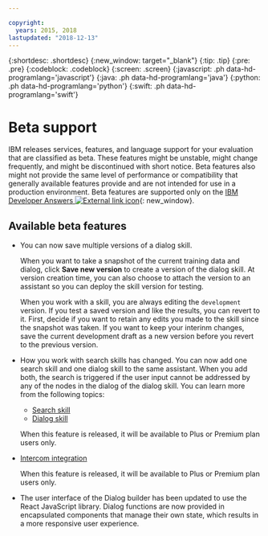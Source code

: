 ```yaml
---

copyright:
  years: 2015, 2018
lastupdated: "2018-12-13"
---
```


{:shortdesc: .shortdesc}
{:new_window: target="_blank"}
{:tip: .tip}
{:pre: .pre}
{:codeblock: .codeblock}
{:screen: .screen}
{:javascript: .ph data-hd-programlang='javascript'}
{:java: .ph data-hd-programlang='java'}
{:python: .ph data-hd-programlang='python'}
{:swift: .ph data-hd-programlang='swift'}

# Beta support

IBM releases services, features, and language support for your evaluation that are classified as beta. These features might be unstable, might change frequently, and might be discontinued with short notice. Beta features also might not provide the same level of performance or compatibility that generally available features provide and are not intended for use in a production environment. Beta features are supported only on the [IBM Developer Answers ![External link icon](../../icons/launch-glyph.svg "External link icon")](https://developer.ibm.com/answers/topics/watson-assistant/){: new_window}.

## Available beta features

- You can now save multiple versions of a dialog skill.

  When you want to take a snapshot of the current training data and dialog, click **Save new version** to create a version of the dialog skill. At version creation time, you can also choose to attach the version to an assistant so you can deploy the skill version for testing. 
  
  When you work with a skill, you are always editing the `development` version. If you test a saved version and like the results, you can revert to it. First, decide if you want to retain any edits you made to the skill since the snapshot was taken. If you want to keep your interinm changes, save the current development draft as a new version before you revert to the previous version.

- How you work with search skills has changed. You can now add one search skill and one dialog skill to the same assistant. When you add both, the search is triggered if the user input cannot be addressed by any of the nodes in the dialog of the dialog skill. You can learn more from the following topics:
  - [Search skill](create-search-skill.html)
  - [Dialog skill](create-dialog-skill.html)

  When this feature is released, it will be available to Plus or Premium plan users only.

- [Intercom integration](deploy-intercom.html)

  When this feature is released, it will be available to Plus or Premium plan users only.

- The user interface of the Dialog builder has been updated to use the React JavaScript library. Dialog functions are now provided in encapsulated components that manage their own state, which results in a more responsive user experience.
